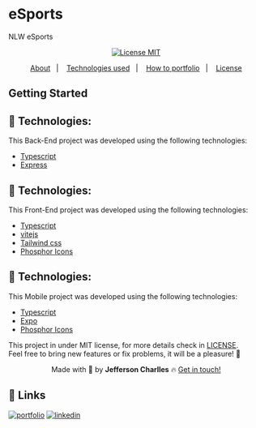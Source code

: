 # eSports
NLW eSports

<div align="center">
  <a href="https://opensource.org/licenses/MIT"><img alt="License MIT" src="https://img.shields.io/badge/license-MIT-brightgreen"></a>
</div>

<p align="center">
  <a href="#interrobang-what-is-inter">About</a>&nbsp;&nbsp;&nbsp;|&nbsp;&nbsp;&nbsp;
  <a href="#technologies">Technologies used</a>&nbsp;&nbsp;&nbsp;|&nbsp;&nbsp;&nbsp;
  <a href="#construction_worker-how-to-use-developing">How to portfolio</a>&nbsp;&nbsp;&nbsp;|&nbsp;&nbsp;&nbsp;
  <a href="#key-license">License</a>
</p>

<!-- <h1 align='center'>
  <img src='./screen/DIFikbwyeE.png' width="280">
</h1> -->

## Getting Started



<!-- ## PREVIEW
<a href="">Coffee delivery</a> -->

## 🚀 Technologies:

This Back-End project was developed using the following technologies:

-   [Typescript][typescript]
-   [Express][express]



## 🚀 Technologies:

This Front-End project was developed using the following technologies:

-   [Typescript][typescript]
-   [vitejs][vitejs]
-   [Tailwind css][tailwindcss]
-   [Phosphor Icons][phosphoricons]


## 🚀 Technologies:

This Mobile project was developed using the following technologies:

-   [Typescript][typescript]
-   [Expo][expo]
-   [Phosphor Icons][phosphoricons]

This project in under MIT license, for more details check in [LICENSE][license]. <br>
Feel free to bring new features or fix problems, it will be a pleasure! 💜


<div align='center'>
  Made with 💚  by <strong>Jefferson Charlles</strong> 🔥
  <a href='https://www.linkedin.com/in/jeffersoncharlles/'>Get in touch!</a>
</div>

[typescript]: https://www.typescriptlang.org/
[nextjs]: https://nextjs.org/
[expo]: https://expo.dev/
[vitejs]: https://vitejs.dev/
[express]: https://expressjs.com/
[styled]: https://styled-components.com/
[phosphoricons]: https://phosphoricons.com/
[tailwindcss]: https://tailwindcss.com/
[react-hook-form]: https://react-hook-form.com/
[sass]: https://sass-lang.com/
[axios]: https://axios-http.com/docs/intro
[prismic]: https://prismic.io/
[stripe]: https://stripe.com/br
[react-icons]: https://react-icons.github.io/react-icons/
[git]: https://git-scm.com
[fauna]: https://fauna.com/
[yarn]: https://yarnpkg.com/
[license]: ./LICENSE
[linkedin]: https://www.linkedin.com/in/jeffersoncharlles/

## 🔗 Links
[![portfolio](https://img.shields.io/badge/my_portfolio-000?style=for-the-badge&logo=ko-fi&logoColor=white)](https://jefferdeveloper.com/)
[![linkedin](https://img.shields.io/badge/linkedin-0A66C2?style=for-the-badge&logo=linkedin&logoColor=white)](https://www.linkedin.com/jeffersoncharlles)

